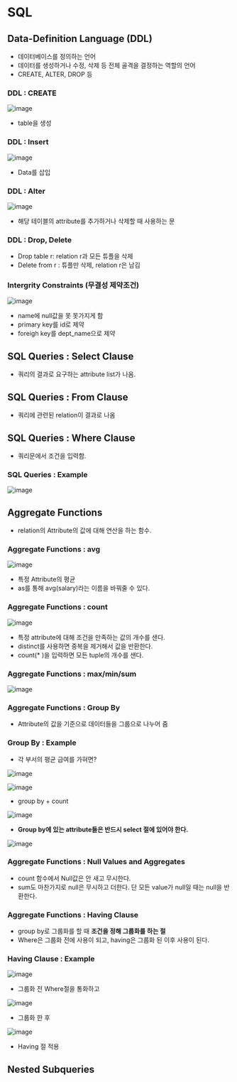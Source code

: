 # SQL

## Data-Definition Language (DDL)  
- 데이터베이스를 정의하는 언어  
- 데이터를 생성하거나 수정, 삭제 등 전체 골격을 결정하는 역할의 언어  
- CREATE, ALTER, DROP 등  

### DDL : CREATE  

![image](https://user-images.githubusercontent.com/32921115/105570661-3b814980-5d8e-11eb-8143-3d0d46536658.png)  

- table을 생성  

### DDL : Insert  

![image](https://user-images.githubusercontent.com/32921115/105570669-4d62ec80-5d8e-11eb-99e2-d39fed94733f.png)  

- Data를 삽입  

### DDL : Alter  

![image](https://user-images.githubusercontent.com/32921115/105570738-9155f180-5d8e-11eb-89fa-335bd993ccd7.png)  

- 해당 테이블의 attribute를 추가하거나 삭제할 때 사용하는 문  

### DDL : Drop, Delete  
- Drop table r: relation r과 모든 튜플을 삭제  
- Delete from r : 튜플만 삭제, relation r은 남김  

### Intergrity Constraints (무결성 제약조건)  

![image](https://user-images.githubusercontent.com/32921115/105571035-27d6e280-5d90-11eb-9113-6131d66e7ff2.png)

- name에 null값을 못 못가지게 함  
- primary key를 id로 제약  
- foreigh key를 dept_name으로 제약  

## SQL Queries : Select Clause  
- 쿼리의 결과로 요구하는 attribute list가 나옴.  

## SQL Queries : From Clause  
- 쿼리에 관련된 relation이 결과로 나옴  
 
## SQL Queries : Where Clause  
- 쿼리문에서 조건을 입력함.  

### SQL Queries : Example  

![image](https://user-images.githubusercontent.com/32921115/105571277-29a1a580-5d92-11eb-9d48-c10392741533.png)

## Aggregate Functions  
- relation의 Attribute의 값에 대해 연산을 하는 함수.  

### Aggregate Functions : avg  

![image](https://user-images.githubusercontent.com/32921115/105571378-d1b76e80-5d92-11eb-9618-3e98eac9577e.png)  
- 특정 Attribute의 평균  
- as를 통해 avg(salary)라는 이름을 바꿔줄 수 있다.  

### Aggregate Functions : count  

![image](https://user-images.githubusercontent.com/32921115/105571438-265ae980-5d93-11eb-8542-82482f86307b.png)

- 특정 attribute에 대해 조건을 만족하는 값의 개수를 샌다.  
- distinct를 사용하면 중복을 제거해서 값을 반환한다.  
- count(* )을 입력하면 모든 tuple의 개수를 샌다.  

### Aggregate Functions : max/min/sum  

![image](https://user-images.githubusercontent.com/32921115/105571473-5f935980-5d93-11eb-9d5d-49adcbedd3fd.png)

### Aggregate Functions : Group By  
- Attribute의 값을 기준으로 데이터들을 그룹으로 나누어 줌  

### Group By : Example  
- 각 부서의 평균 급여를 가혀면?  

![image](https://user-images.githubusercontent.com/32921115/105571517-b731c500-5d93-11eb-8f8e-f2ca15d44850.png)  

![image](https://user-images.githubusercontent.com/32921115/105571519-bbf67900-5d93-11eb-9af7-6edd5fd6c5f7.png)  

- group by + count  

![image](https://user-images.githubusercontent.com/32921115/105571557-2ad3d200-5d94-11eb-9af2-ef2eca8c9e90.png)  
- **Group by에 있는 attribute들은 반드시 select 절에 있어야 한다.**  

![image](https://user-images.githubusercontent.com/32921115/105571583-5fe02480-5d94-11eb-8382-c1b42f69f366.png)

### Aggregate Functions : Null Values and Aggregates  

- count 함수에서 Null값은 안 새고 무시한다.  
- sum도 마찬가지로 null은 무시하고 더한다. 단 모든 value가 null일 때는 null을 반환한다.  

### Aggregate Functions : Having Clause  

- group by로 그룹화를 할 때 **조건을 정해 그룹화를 하는 절**    
- Where은 그룹화 전에 사용이 되고, having은 그룹화 된 이후 사용이 된다.  

### Having Clause : Example  

![image](https://user-images.githubusercontent.com/32921115/105571665-51463d00-5d95-11eb-9dce-40f963c4616f.png)

- 그룹화 전 Where절을 통화하고  

![image](https://user-images.githubusercontent.com/32921115/105571674-5e632c00-5d95-11eb-82e6-eb17b9dccd56.png)

- 그룹화 한 후  

![image](https://user-images.githubusercontent.com/32921115/105571681-691dc100-5d95-11eb-831a-63b7ce85c7aa.png)  
- Having 절 적용  

## Nested Subqueries  
